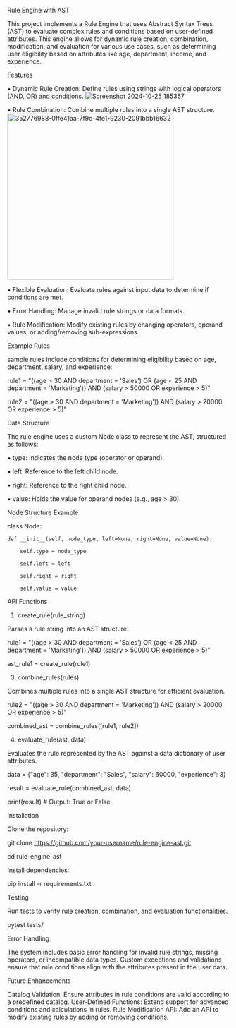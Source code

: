 Rule Engine with AST

This project implements a Rule Engine that uses Abstract Syntax Trees (AST) to evaluate complex rules and conditions based on user-defined attributes. This engine allows for dynamic rule creation, combination, modification, and evaluation for various use cases, such as determining user eligibility based on attributes like age, department, income, and experience.

Features

•	Dynamic Rule Creation: Define rules using strings with logical operators (AND, OR) and conditions.
 ![Screenshot 2024-10-25 185357](https://github.com/user-attachments/assets/67306cef-d1e6-4dc1-b80b-670d727a50e6)


•	Rule Combination: Combine multiple rules into a single AST structure.<img width="377" alt="352776988-0ffe41aa-7f9c-4fe1-9230-2091bbb16632" src="https://github.com/user-attachments/assets/4040c5a7-6c5e-4299-acb3-d768de8423cf">

•	Flexible Evaluation: Evaluate rules against input data to determine if conditions are met.

•	Error Handling: Manage invalid rule strings or data formats.

•	Rule Modification: Modify existing rules by changing operators, operand values, or adding/removing sub-expressions.


Example Rules

sample rules include conditions for determining eligibility based on age, department, salary, and experience:

rule1 = "((age > 30 AND department = 'Sales') OR (age < 25 AND department = 'Marketing')) AND (salary > 50000 OR experience > 5)"

rule2 = "((age > 30 AND department = 'Marketing')) AND (salary > 20000 OR experience > 5)"

Data Structure

The rule engine uses a custom Node class to represent the AST, structured as follows:

•	type: Indicates the node type (operator or operand).

•	left: Reference to the left child node.

•	right: Reference to the right child node.

•	value: Holds the value for operand nodes (e.g., age > 30).

Node Structure Example

class Node:

    def __init__(self, node_type, left=None, right=None, value=None):
    
        self.type = node_type
        
        self.left = left
        
        self.right = right
        
        self.value = value
        
API Functions

1. create_rule(rule_string)
    
Parses a rule string into an AST structure.

rule1 = "((age > 30 AND department = 'Sales') OR (age < 25 AND department = 'Marketing')) AND (salary > 50000 OR experience > 5)"

ast_rule1 = create_rule(rule1)

3. combine_rules(rules)
   
Combines multiple rules into a single AST structure for efficient evaluation.

rule2 = "((age > 30 AND department = 'Marketing')) AND (salary > 20000 OR experience > 5)"

combined_ast = combine_rules([rule1, rule2])

4. evaluate_rule(ast, data)

Evaluates the rule represented by the AST against a data dictionary of user attributes.

data = {"age": 35, "department": "Sales", "salary": 60000, "experience": 3}

result = evaluate_rule(combined_ast, data)

print(result)  # Output: True or False

Installation

Clone the repository:

git clone https://github.com/your-username/rule-engine-ast.git

cd rule-engine-ast

Install dependencies:

pip install -r requirements.txt

Testing

Run tests to verify rule creation, combination, and evaluation functionalities.

pytest tests/

Error Handling

The system includes basic error handling for invalid rule strings, missing operators, or incompatible data types. Custom exceptions and validations ensure that rule conditions align with the attributes present in the user data.

Future Enhancements

Catalog Validation: Ensure attributes in rule conditions are valid according to a predefined catalog.
User-Defined Functions: Extend support for advanced conditions and calculations in rules.
Rule Modification API: Add an API to modify existing rules by adding or removing conditions.
